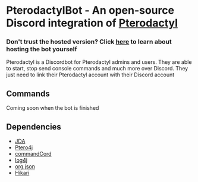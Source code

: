 # PterodactylBot - An open-source Discord integration of [Pterodactyl](https://pterodactyl.io)
### Don't trust the hosted version? Click [here](https://github.com/DRSchlaubi/pterodactylBot/wiki/Selfhosting) to learn about hosting the bot yourself
Pterodactyl is a Discordbot for Pterodactyl admins and users. They are able to start, stop send console commands and much more over Discord.
They just need to link their Pterodactyl account with their Discord account

## Commands
Coming soon when the bot is finished

## Dependencies
- [JDA](https://github.com/DV8FromTheWorld/JDA)
- [Ptero4j](https://github.com/stanjg/Ptero4J)
- [commandCord](https://github.com/DRSchlaubi/commandCord)
- [log4j](https://logging.apache.org/log4j/)
- [org.json](https://json.org)
- [Hikari](https://github.com/brettwooldridge/HikariCP)
